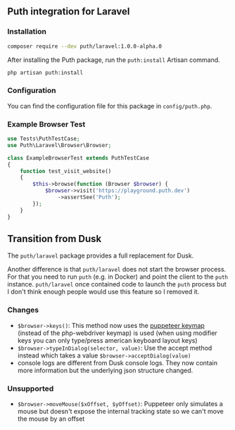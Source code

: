 ## Puth integration for Laravel

### Installation

```bash
composer require --dev puth/laravel:1.0.0-alpha.0
```

After installing the Puth package, run the `puth:install` Artisan command.

```bash
php artisan puth:install
```

### Configuration

You can find the configuration file for this package in `config/puth.php`.

### Example Browser Test

```php
use Tests\PuthTestCase;
use Puth\Laravel\Browser\Browser;

class ExampleBrowserTest extends PuthTestCase
{
    function test_visit_website()
    {
        $this->browse(function (Browser $browser) {
            $browser->visit('https://playground.puth.dev')
                ->assertSee('Puth');
        });
    }
}
```

## Transition from Dusk

The `puth/laravel` package provides a full replacement for Dusk.

Another difference is that `puth/laravel` does not start the browser process. For that you need to run `puth` (e.g. in
Docker) and point the client to the `puth` instance. `puth/laravel` once contained code to launch the `puth` process
but I don't think enough people would use this feature so I removed it.

### Changes

- `$browser->keys()`: This method now uses the [puppeteer keymap](https://pptr.dev/api/puppeteer.keyinput) (instead of the php-webdriver keymap) is used (when using modifier keys you can only type/press american keyboard layout keys)
- `$browser->typeInDialog(selector, value)`: Use the accept method instead which takes a value `$browser->acceptDialog(value)`
- console logs are different from Dusk console logs. They now contain more information but the underlying json structure changed.

### Unsupported

- `$browser->moveMouse($xOffset, $yOffset)`: Puppeteer only simulates a mouse but doesn't expose the internal tracking state so we can't move the mouse by an offset
